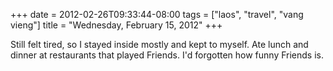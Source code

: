 +++
date = 2012-02-26T09:33:44-08:00
tags = ["laos", "travel", "vang vieng"]
title = "Wednesday, February 15, 2012"
+++

Still felt tired, so I stayed inside mostly and kept to myself. Ate lunch and dinner at restaurants that played Friends. I'd forgotten how funny Friends is.
